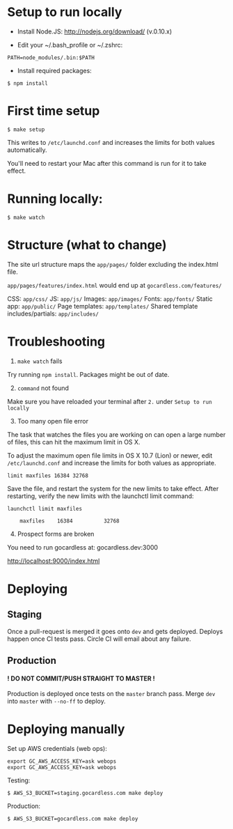 # Setup to run locally

- Install Node.JS: http://nodejs.org/download/ (v.0.10.x)

- Edit your ~/.bash_profile or ~/.zshrc:
```
PATH=node_modules/.bin:$PATH
```

- Install required packages:
```
$ npm install
```

# First time setup

```
$ make setup
```

This writes to `/etc/launchd.conf` and increases the limits for both values automatically.

You'll need to restart your Mac after this command is run for it to take effect.

# Running locally:

```
$ make watch
```

# Structure (what to change)

The site url structure maps the `app/pages/` folder excluding the index.html file.

`app/pages/features/index.html` would end up at `gocardless.com/features/`

CSS: `app/css/`
JS: `app/js/`
Images: `app/images/`
Fonts: `app/fonts/`
Static app: `app/public/`
Page templates: `app/templates/`
Shared template includes/partials: `app/includes/`

# Troubleshooting

1. `make watch` fails

Try running `npm install`. Packages might be out of date.

2. `command` not found

Make sure you have reloaded your terminal after `2.` under `Setup to run locally`

3. Too many open file error

The task that watches the files you are working on can open a large number of
files, this can hit the maximum limit in OS X.

To adjust the maximum open file limits in OS X 10.7 (Lion) or newer, edit
`/etc/launchd.conf` and increase the limits for both values as appropriate.
```
limit maxfiles 16384 32768
```

Save the file, and restart the system for the new limits to take effect.
After restarting, verify the new limits with the launchctl limit command:

```
launchctl limit maxfiles

    maxfiles    16384          32768
```

4. Prospect forms are broken

You need to run gocardless at: gocardless.dev:3000

[http://localhost:9000/index.html](http://localhost:9000/index.html)

# Deploying

## Staging

Once a pull-request is merged it goes onto `dev` and gets deployed.
Deploys happen once CI tests pass. Circle CI will email about any failure.

## Production

#### ! DO NOT COMMIT/PUSH STRAIGHT TO MASTER !

Production is deployed once tests on the `master` branch pass. Merge `dev` into
`master` with `--no-ff` to deploy.

# Deploying manually

Set up AWS credentials (web ops):
```
export GC_AWS_ACCESS_KEY=ask webops
export GC_AWS_ACCESS_KEY=ask webops
```

Testing:
```
$ AWS_S3_BUCKET=staging.gocardless.com make deploy
```

Production:
```
$ AWS_S3_BUCKET=gocardless.com make deploy
```
